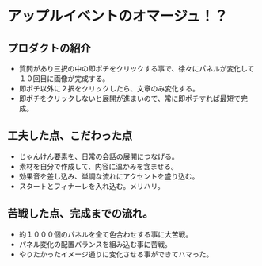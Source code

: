 # アップルイベントのオマージュ！？  

## プロダクトの紹介
- 質問があり三択の中の即ポチをクリックする事で、徐々にパネルが変化して１０回目に画像が完成する。
- 即ポチ以外に２択をクリックしたら、文章のみ変化する。
- 即ポチをクリックしないと展開が進まいので、常に即ポチすれば最短で完成。

## 工夫した点、こだわった点
- じゃんけん要素を、日常の会話の展開につなげる。
- 素材を自分で作成して、内容に温かみを含ませる。
- 効果音を差し込み、単調な流れにアクセントを盛り込む。
- スタートとフィナーレを入れ込む。メリハリ。

## 苦戦した点、完成までの流れ。
- 約１０００個のパネルを全て色合わせする事に大苦戦。
- パネル変化の配置バランスを組み込む事に苦戦。
- やりたかったイメージ通りに変化させる事ができてハマった。
